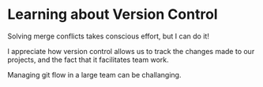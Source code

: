 # Learning about Version Control

Solving merge conflicts takes conscious effort, but I can do it!

I appreciate how version control allows us to track the changes made to our projects, and the fact that it facilitates team work.

Managing git flow in a large team can be challanging.
